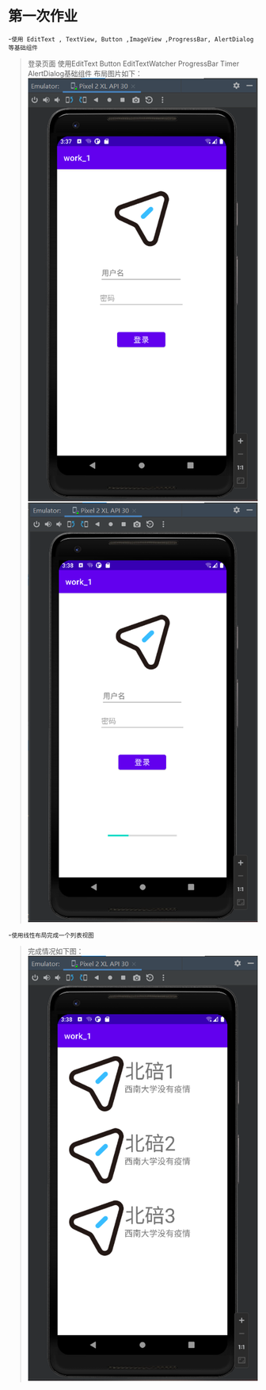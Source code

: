 # 第一次作业
-`使用 EditText , TextView, Button ,ImageView ,ProgressBar, AlertDialog 等基础组件`
> 登录页面 使用EditText Button EditTextWatcher ProgressBar Timer AlertDialog基础组件
> 布局图片如下：
>![主活动布局](https://github.com/OoShawnoO/work_1/blob/master/1.png)
>![主活动布局](https://github.com/OoShawnoO/work_1/blob/master/2.png)

-`使用线性布局完成一个列表视图`
>完成情况如下图：
>![线性布局](https://github.com/OoShawnoO/work_1/blob/master/3.png)

